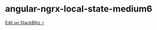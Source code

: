 # angular-ngrx-local-state-medium6

[Edit on StackBlitz ⚡️](https://stackblitz.com/edit/angular-ngrx-local-state-medium6)